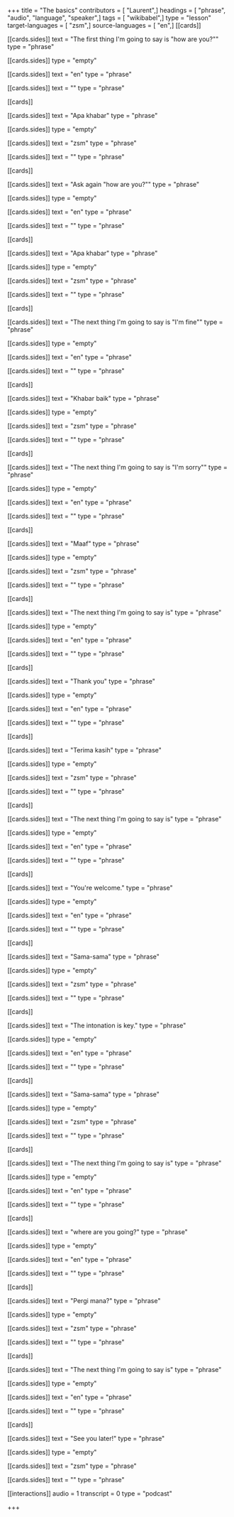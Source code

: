 +++
title = "The basics"
contributors = [ "Laurent",]
headings = [ "phrase", "audio", "language", "speaker",]
tags = [ "wikibabel",]
type = "lesson"
target-languages = [ "zsm",]
source-languages = [ "en",]
[[cards]]

[[cards.sides]]
text = "The first thing I'm going to say is \"how are you?\""
type = "phrase"

[[cards.sides]]
type = "empty"

[[cards.sides]]
text = "en"
type = "phrase"

[[cards.sides]]
text = ""
type = "phrase"

[[cards]]

[[cards.sides]]
text = "Apa khabar"
type = "phrase"

[[cards.sides]]
type = "empty"

[[cards.sides]]
text = "zsm"
type = "phrase"

[[cards.sides]]
text = ""
type = "phrase"

[[cards]]

[[cards.sides]]
text = "Ask again \"how are you?\""
type = "phrase"

[[cards.sides]]
type = "empty"

[[cards.sides]]
text = "en"
type = "phrase"

[[cards.sides]]
text = ""
type = "phrase"

[[cards]]

[[cards.sides]]
text = "Apa khabar"
type = "phrase"

[[cards.sides]]
type = "empty"

[[cards.sides]]
text = "zsm"
type = "phrase"

[[cards.sides]]
text = ""
type = "phrase"

[[cards]]

[[cards.sides]]
text = "The next thing I'm going to say is \"I'm fine\""
type = "phrase"

[[cards.sides]]
type = "empty"

[[cards.sides]]
text = "en"
type = "phrase"

[[cards.sides]]
text = ""
type = "phrase"

[[cards]]

[[cards.sides]]
text = "Khabar baik"
type = "phrase"

[[cards.sides]]
type = "empty"

[[cards.sides]]
text = "zsm"
type = "phrase"

[[cards.sides]]
text = ""
type = "phrase"

[[cards]]

[[cards.sides]]
text = "The next thing I'm going to say is \"I'm sorry\""
type = "phrase"

[[cards.sides]]
type = "empty"

[[cards.sides]]
text = "en"
type = "phrase"

[[cards.sides]]
text = ""
type = "phrase"

[[cards]]

[[cards.sides]]
text = "Maaf"
type = "phrase"

[[cards.sides]]
type = "empty"

[[cards.sides]]
text = "zsm"
type = "phrase"

[[cards.sides]]
text = ""
type = "phrase"

[[cards]]

[[cards.sides]]
text = "The next thing I'm going to say is"
type = "phrase"

[[cards.sides]]
type = "empty"

[[cards.sides]]
text = "en"
type = "phrase"

[[cards.sides]]
text = ""
type = "phrase"

[[cards]]

[[cards.sides]]
text = "Thank you"
type = "phrase"

[[cards.sides]]
type = "empty"

[[cards.sides]]
text = "en"
type = "phrase"

[[cards.sides]]
text = ""
type = "phrase"

[[cards]]

[[cards.sides]]
text = "Terima kasih"
type = "phrase"

[[cards.sides]]
type = "empty"

[[cards.sides]]
text = "zsm"
type = "phrase"

[[cards.sides]]
text = ""
type = "phrase"

[[cards]]

[[cards.sides]]
text = "The next thing I'm going to say is"
type = "phrase"

[[cards.sides]]
type = "empty"

[[cards.sides]]
text = "en"
type = "phrase"

[[cards.sides]]
text = ""
type = "phrase"

[[cards]]

[[cards.sides]]
text = "You're welcome."
type = "phrase"

[[cards.sides]]
type = "empty"

[[cards.sides]]
text = "en"
type = "phrase"

[[cards.sides]]
text = ""
type = "phrase"

[[cards]]

[[cards.sides]]
text = "Sama-sama"
type = "phrase"

[[cards.sides]]
type = "empty"

[[cards.sides]]
text = "zsm"
type = "phrase"

[[cards.sides]]
text = ""
type = "phrase"

[[cards]]

[[cards.sides]]
text = "The intonation is key."
type = "phrase"

[[cards.sides]]
type = "empty"

[[cards.sides]]
text = "en"
type = "phrase"

[[cards.sides]]
text = ""
type = "phrase"

[[cards]]

[[cards.sides]]
text = "Sama-sama"
type = "phrase"

[[cards.sides]]
type = "empty"

[[cards.sides]]
text = "zsm"
type = "phrase"

[[cards.sides]]
text = ""
type = "phrase"

[[cards]]

[[cards.sides]]
text = "The next thing I'm going to say is"
type = "phrase"

[[cards.sides]]
type = "empty"

[[cards.sides]]
text = "en"
type = "phrase"

[[cards.sides]]
text = ""
type = "phrase"

[[cards]]

[[cards.sides]]
text = "where are you going?"
type = "phrase"

[[cards.sides]]
type = "empty"

[[cards.sides]]
text = "en"
type = "phrase"

[[cards.sides]]
text = ""
type = "phrase"

[[cards]]

[[cards.sides]]
text = "Pergi mana?"
type = "phrase"

[[cards.sides]]
type = "empty"

[[cards.sides]]
text = "zsm"
type = "phrase"

[[cards.sides]]
text = ""
type = "phrase"

[[cards]]

[[cards.sides]]
text = "The next thing I'm going to say is"
type = "phrase"

[[cards.sides]]
type = "empty"

[[cards.sides]]
text = "en"
type = "phrase"

[[cards.sides]]
text = ""
type = "phrase"

[[cards]]

[[cards.sides]]
text = "See you later!"
type = "phrase"

[[cards.sides]]
type = "empty"

[[cards.sides]]
text = "zsm"
type = "phrase"

[[cards.sides]]
text = ""
type = "phrase"

[[interactions]]
audio = 1
transcript = 0
type = "podcast"

+++
